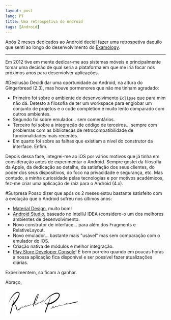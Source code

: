 ```yaml
---
layout: post
lang: PT
title: Uma retrospetiva do Android
tags: [Android]
---
```


Após 2 meses dedicados ao Android decidi fazer uma retrospetiva daquilo que senti ao longo do desenvolvimento do [Examology](https://play.google.com/store/apps/details?id=eu.ricardopereira.examology.app).

---

Em 2012 tive em mente dedicar-me aos sistemas móveis e principalmente tomar uma decisão de qual seria a plataforma em que me iria focar nos próximos anos para desenvolver aplicações.

#Desilusão
Decidi dar uma oportunidade ao Android, na altura do Gingerbread (2.3), mas houve pormenores que não me tinham agradado:

 - Primeiro foi sobre o ambiente de desenvolvimento `Eclipse` que para mim não dá. Detesto a filosofia de ter um workspace para englobar um conjunto de projetos e o code completion é muito lento comparado com outros ambientes.
 - Segundo foi sobre emulador... sem comentários.
 - Terceiro foi sobre a integração de código de terceiros... sempre com problemas com as bibliotecas de retrocompatibilidade de funcionalidades mais recentes.
 - Em quarto foi sobre as falhas que existiam a nível do construtor da interface. Enfim.

Depois dessa fase, integrei-me ao iOS por vários motivos que já tinha em consideração antes de experimentar o Android.
Sempre gostei da filosofia da Apple, da dedicação ao detalhe, da satisfação dos seus clientes, do poder dos seus dispositivos, do foco na privacidade e segurança, etc. Mas contudo, a minha curiosidade pelas tecnologias e por motivos académicos, fez-me criar uma aplicação de raiz para o Android (4.x).

#Surpresa
Posso dizer que após os 2 meses estou bastante satisfeito com a evolução que o Android sofreu nos últimos anos:

- [Material Design](http://www.google.com/design), muito bom!
- [Android Studio](https://developer.android.com/sdk/installing/studio.html), baseado no IntelliJ IDEA (considero-o um dos melhores ambientes de desenvolvimento.
- Novo construtor de interface... para além dos Fragments e RelativeLayout.
- Novo emulador... bastante mais "usável" mas sem comparação com o emulador do iOS.
- Criação nativa de módulos e melhor integração.
- [Play Store Developer Console](https://developer.android.com/distribute/googleplay/developer-console.html)! É bem porreiro quando em poucas horas a nossa aplicação fica disponível e ser possível fazer atualizações diárias.

Experimentem, só ficam a ganhar.

Abraço,

![Ricardo Pereira](/public/img/signature.png)

